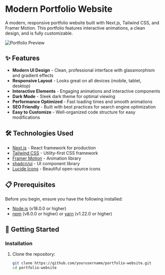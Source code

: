 # Modern Portfolio Website

A modern, responsive portfolio website built with Next.js, Tailwind CSS, and Framer Motion. This portfolio features interactive animations, a clean design, and is fully customizable.

![Portfolio Preview](/placeholder.svg?height=400&width=800)

## ✨ Features

- **Modern UI Design** - Clean, professional interface with glassmorphism and gradient effects
- **Responsive Layout** - Looks great on all devices (mobile, tablet, desktop)
- **Interactive Elements** - Engaging animations and interactive components
- **Dark Mode** - Sleek dark theme for optimal viewing
- **Performance Optimized** - Fast loading times and smooth animations
- **SEO Friendly** - Built with best practices for search engine optimization
- **Easy to Customize** - Well-organized code structure for easy modifications

## 🛠️ Technologies Used

- [Next.js](https://nextjs.org/) - React framework for production
- [Tailwind CSS](https://tailwindcss.com/) - Utility-first CSS framework
- [Framer Motion](https://www.framer.com/motion/) - Animation library
- [shadcn/ui](https://ui.shadcn.com/) - UI component library
- [Lucide Icons](https://lucide.dev/) - Beautiful open-source icons

## 📋 Prerequisites

Before you begin, ensure you have the following installed:
- [Node.js](https://nodejs.org/) (v18.0.0 or higher)
- [npm](https://www.npmjs.com/) (v8.0.0 or higher) or [yarn](https://yarnpkg.com/) (v1.22.0 or higher)

## 🚀 Getting Started

### Installation

1. Clone the repository:
   ```bash
   git clone https://github.com/yourusername/portfolio-website.git
   cd portfolio-website

